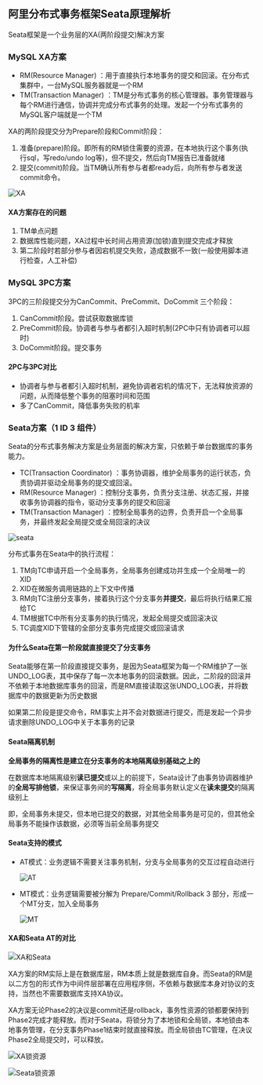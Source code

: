 ## 阿里分布式事务框架Seata原理解析

Seata框架是一个业务层的XA(两阶段提交)解决方案

### MySQL XA方案

+ RM(Resource Manager) ：用于直接执行本地事务的提交和回滚。在分布式集群中，一台MySQL服务器就是一个RM
+ TM(Transaction Manager) ：TM是分布式事务的核心管理器。事务管理器与每个RM进行通信，协调并完成分布式事务的处理。发起一个分布式事务的MySQL客户端就是一个TM

XA的两阶段提交分为Prepare阶段和Commit阶段：

1. 准备(prepare)阶段。即所有的RM锁住需要的资源，在本地执行这个事务(执行sql，写redo/undo log等)，但不提交，然后向TM报告已准备就绪
2. 提交(commit)阶段。当TM确认所有参与者都ready后，向所有参与者发送commit命令。

![XA](pic/XA.PNG)

#### XA方案存在的问题

1. TM单点问题
2. 数据库性能问题，XA过程中长时间占用资源(加锁)直到提交完成才释放
3. 第二阶段时若部分参与者因宕机提交失败，造成数据不一致(一般使用脚本进行检查，人工补偿)

### MySQL 3PC方案

3PC的三阶段提交分为CanCommit、PreCommit、DoCommit 三个阶段：

1. CanCommit阶段。尝试获取数据库锁
2. PreCommit阶段。协调者与参与者都引入超时机制(2PC中只有协调者可以超时)
3. DoCommit阶段。提交事务

#### 2PC与3PC对比

+ 协调者与参与者都引入超时机制，避免协调者宕机的情况下，无法释放资源的问题，从而降低整个事务的阻塞时间和范围
+ 多了CanCommit，降低事务失败的机率

### Seata方案（1 ID   3 组件）

Seata的分布式事务解决方案是业务层面的解决方案，只依赖于单台数据库的事务能力。

+ TC(Transaction Coordinator) ：事务协调器，维护全局事务的运行状态，负责协调并驱动全局事务的提交或回滚。
+ RM(Resource Manager) ：控制分支事务，负责分支注册、状态汇报，并接收事务协调器的指令，驱动分支事务的提交和回滚
+ TM(Transaction Manager) ：控制全局事务的边界，负责开启一个全局事务，并最终发起全局提交或全局回滚的决议

![seata](pic/seata.PNG)

分布式事务在Seata中的执行流程：

1. TM向TC申请开启一个全局事务，全局事务创建成功并生成一个全局唯一的XID
2. XID在微服务调用链路的上下文中传播
3. RM向TC注册分支事务，接着执行这个分支事务**并提交**，最后将执行结果汇报给TC
4. TM根据TC中所有分支事务的执行情况，发起全局提交或回滚决议
5. TC调度XID下管辖的全部分支事务完成提交或回滚请求

#### 为什么Seata在第一阶段就直接提交了分支事务

Seata能够在第一阶段直接提交事务，是因为Seata框架为每一个RM维护了一张UNDO_LOG表，其中保存了每一次本地事务的回滚数据。因此，二阶段的回滚并不依赖于本地数据库事务的回滚，而是RM直接读取这张UNDO_LOG表，并将数据库中的数据更新为历史数据

如果第二阶段是提交命令，RM事实上并不会对数据进行提交，而是发起一个异步请求删除UNDO_LOG中关于本事务的记录

#### Seata隔离机制

**全局事务的隔离性是建立在分支事务的本地隔离级别基础之上的**

在数据库本地隔离级别**读已提交**或以上的前提下，Seata设计了由事务协调器维护的**全局写排他锁**，来保证事务间的**写隔离**，将全局事务默认定义在**读未提交**的隔离级别上

即，全局事务未提交，但本地已提交的数据，对其他全局事务是可见的，但其他全局事务不能操作该数据，必须等当前全局事务提交

#### Seata支持的模式

+ AT模式：业务逻辑不需要关注事务机制，分支与全局事务的交互过程自动进行

  ![AT](pic/AT.png)

+ MT模式：业务逻辑需要被分解为 Prepare/Commit/Rollback 3 部分，形成一个MT分支，加入全局事务

  ![MT](pic/MT.png)

#### XA和Seata AT的对比

![XA和Seata](pic/XA和Seata.PNG)

XA方案的RM实际上是在数据库层，RM本质上就是数据库自身。而Seata的RM是以二方包的形式作为中间件层部署在应用程序侧，不依赖与数据库本身对协议的支持，当然也不需要数据库支持XA协议。

XA方案无论Phase2的决议是commit还是rollback，事务性资源的锁都要保持到Phase2完成才能释放。而对于Seata，将锁分为了本地锁和全局锁，本地锁由本地事务管理，在分支事务Phase1结束时就直接释放。而全局锁由TC管理，在决议Phase2全局提交时，可以释放。

![XA锁资源](pic/XA锁资源.PNG)

![Seata锁资源](pic/Seata锁资源.PNG)